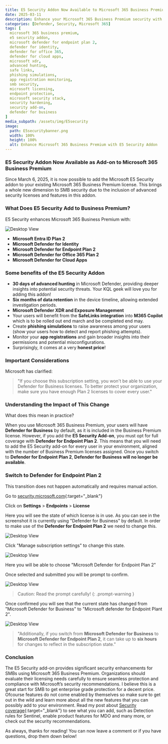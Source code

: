 ```yaml
---
title: E5 Security Addon Now Available to Microsoft 365 Business Premium
date: 2025-03-11
description: Enhance your Microsoft 365 Business Premium security with the E5 Security Addon. Gain access to advanced Defender features and security hardening tools.
categories: [Defender, Security, Microsoft 365]
tags: [  
  microsoft 365 business premium,
  e5 security addon,
  microsoft defender for endpoint plan 2,
  defender for identity,
  defender for office 365,
  defender for cloud apps,
  microsoft xdr,
  advanced hunting,
  safe links,
  phishing simulations,
  app registration monitoring,
  smb security,
  microsoft licensing,
  endpoint protection,
  microsoft security stack,
  security hardening,
  security add-on,
  defender for business
]
media_subpath: /assets/img/E5security
image:
  path: E5securitybanner.png
  width: 100%
  height: 100%
  alt: Enhance Microsoft 365 Business Premium with E5 Security Addon
---
```


### E5 Security Addon Now Available as Add-on to Microsoft 365 Business Premium

Since March 6, 2025, it is now possible to add the Microsoft E5 Security addon to your existing Microsoft 365 Business Premium license. This brings a whole new dimension to SMB security due to the inclusion of advanced security licenses and features in this addon.

### What Does E5 Security Add to Business Premium?

E5 Security enhances Microsoft 365 Business Premium with:

![Desktop View](E5overview.png)

- **Microsoft Entra ID Plan 2**
- **Microsoft Defender for Identity**
- **Microsoft Defender for Endpoint Plan 2**
- **Microsoft Defender for Office 365 Plan 2**
- **Microsoft Defender for Cloud Apps**

### Some benefits of the E5 Security Addon

- **30 days of advanced hunting** in Microsoft Defender, providing deeper insights into potential security threats. Your KQL geek will love you for adding this addon!
- **Six months of data retention** in the device timeline, allowing extended investigation periods.
- **Microsoft Defender XDR and Exposure Management**
- Your users will benefit from the **SafeLinks integration** into **M365 Copilot** which is to be rolled out end march and be completed end may.
- Create **phishing simulations** to raise awareness among your users (show your users how to detect and report phishing attempts).
- Monitor your **app registrations** and gain broader insights into their permissions and potential misconfigurations. 
- Surprisingly, it comes at a very **honest price**!

### Important Considerations

Microsoft has clarified:

> "If you choose this subscription setting, you won't be able to use your Defender for Business licenses. To better protect your organization, make sure you have enough Plan 2 licenses to cover every user."

### Understanding the Impact of This Change

What does this mean in practice?

When you use Microsoft 365 Business Premium, your users will have **Defender for Business** by default, as it is included in the Business Premium license. However, if you add the **E5 Security Add-on**, you must opt for full coverage with **Defender for Endpoint Plan 2**. This means that you will need to add the E5 Security add-on for every user in your environment, aligned with the number of Business Premium licenses assigned. Once you switch to **Defender for Endpoint Plan 2**, **Defender for Business will no longer be available**.

### Switch to Defender for Endpoint Plan 2

This transition does not happen automatically and requires manual action.

Go to [security.microsoft.com](https://security.microsoft.com){:target="_blank"}

Click on **Settings** > **Endpoints** > **License**

Here you will see the state of which license is in use. As you can see in the screenshot it is currently using "Defender for Business" by default. In order to make use of the **Defender for Endpoint Plan 2** we need to change this.

![Desktop View](Subscriptionstate.png)

Click "Manage subscription settings" to change this state. 

![Desktop View](Managesubsettings.png)

Here you will be able to choose "Microsoft Defender for Endpoint Plan 2"

Once selected and submitted you will be prompt to confirm.

![Desktop View](confirmchangestate.png)

> Caution: Read the prompt carefully!
{: .prompt-warning }

Once confirmed you will see that the current state has changed from "Microsoft Defender for Business" to "Microsoft defender for Endpoint Plant 2".

![Desktop View](statechanged.png)

> "Additionally, if you switch from **Microsoft Defender for Business** to **Microsoft Defender for Endpoint Plan 2**, it can take up to **six hours** for changes to reflect in the subscription state."


### Conclusion

The E5 Security add-on provides significant security enhancements for SMBs using Microsoft 365 Business Premium. Organizations should evaluate their licensing needs carefully to ensure seamless protection and compliance with Microsoft’s security recommendations. I believe this is a great start for SMB to get enterprise grade protection for a decent price. Ofcourse features do not come enabled by themselves so make sure to get out in the wild and learn more about all the new features that you can possibly add to your environment. Read my post about [Security coverage](https://azurewithtom.com/posts/Optimize-your-SOC-with-SIEM-and-XDR-Recommendations/){:target="_blank"} to see what you can add, such as Detection rules for Sentinel, enable product features for MDO and many more, or check out the security recommendations.

As always, thanks for reading! You can now leave a comment or if you have questions, drop them down below!
